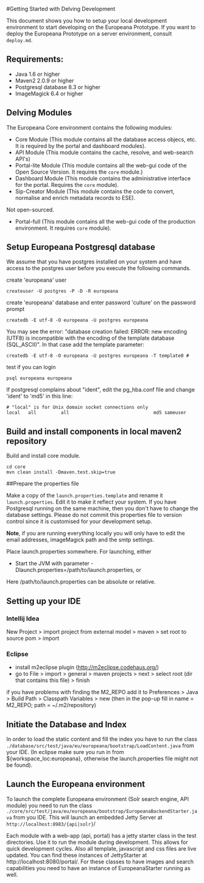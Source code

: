 #Getting Started with Delving Development

<!--
	TODO rewrite documentation to reflect changes after refactor (11-12-2009)
-->

This document shows you how to setup your local development environment to start developing on the Europeana Prototype. If you want to deploy the Europeana Prototype on a server environment, consult `deploy.md`.

## Requirements:

- Java 1.6 or higher
- Maven2 2.0.9 or higher
- Postgresql database 8.3 or higher
- ImageMagick 6.4 or higher


## Delving Modules ##

The Europeana Core environment contains the following modules:

- Core Module (This module contains all the database access objecs, etc. It is required by the portal and dashboard modules).
- API Module (This module contains the cache, resolve, and web-search API's)
- Portal-lite Module (This module contains all the web-gui code of the Open Source Version. It requires the `core` module.)
- Dashboard Module (This module contains the administrative interface for the portal. Requires the `core` module).
- Sip-Creator Module (This module contains the code to convert, normalise and enrich metadata records to ESE).

Not open-sourced.
- Portal-full (This module contains all the web-gui code of the production environment. It requires `core` module).


## Setup Europeana Postgresql database ##

We assume that you have postgres installed on your system and have access to the postgres user before you execute the following commands.

create 'europeana' user

	createuser -U postgres -P -D -R europeana

create 'europeana' database and enter password 'culture' on the password prompt

	createdb -E utf-8 -O europeana -U postgres europeana


You may see the error: "database creation failed: ERROR:  new encoding (UTF8) is incompatible with the encoding of the template database (SQL_ASCII)". In that case add the template parameter:

	createdb -E utf-8 -O europeana -U postgres europeana -T template0 #

test if you can login

	psql europeana europeana

If postgresql complains about "ident", edit the pg_hba.conf file and change 'ident' to 'md5' in this line:

    # "local" is for Unix domain socket connections only
    local   all         all                               md5 sameuser


## Build and install components in local maven2 repository ##


Build and install core module.

	cd core
	mvn clean install -Dmaven.test.skip=true


##Prepare the properties file

Make a copy of the `launch.properties.template` and rename it `launch.properties`. Edit it to make it reflect your system. If you have Postgresql running on the same machine, then you don't have to change the database settings. Please do not commit this properties file to version control since it is customised for your development setup.

**Note**, if you are running everything locally you will only have to edit the email addresses, imageMagick path and the smtp settings.

Place launch.properties somewhere. For launching, either

- Start the JVM with parameter -Dlaunch.properties=/path/to/launch.properties, or

Here /path/to/launch.properties can be absolute or relative.

## Setting up your IDE ##

### Intellij Idea ###

New Project > import project from external model > maven > set root to source pom > import

### Eclipse ###

- install m2eclipse plugin (http://m2eclipse.codehaus.org/)
- go to File > import > general > maven projects > next > select root (dir that contains this file) > finish

if you have problems with finding the M2_REPO add it to Preferences > Java > Build Path > Classpath Variables > new
(then in the pop-up fill in name = M2_REPO; path = ~/.m2/repository)


## Initiate the Database and Index ##


In order to load the static content and fill the index you have to run the class `./database/src/test/java/eu/europeana/bootstrap/LoadContent.java` from your IDE. (In eclipse make sure you run in from ${workspace_loc:europeana}, otherwise the launch.properties file might not be found).

## Launch the Europeana environment ##

To launch the complete Europeana environment (Solr search engine, API module) you need to run the class `./core/src/test/java/eu/europeana/bootstrap/EuropeanaBackendStarter.java` from you IDE. This will launch an embedded Jetty Server at `http://localhost:8983/{api|solr}`/

Each module with a web-app (api, portal) has a jetty starter class in the test directories. Use it to run the module during development. This allows for quick development cycles. Also all template, javascript and css files are live updated. You can find these instances of JettyStarter at http://localhost:8080/portal/. For these classes to have images and search capabilities you need to have an instance of EuropeanaStarter running as well.